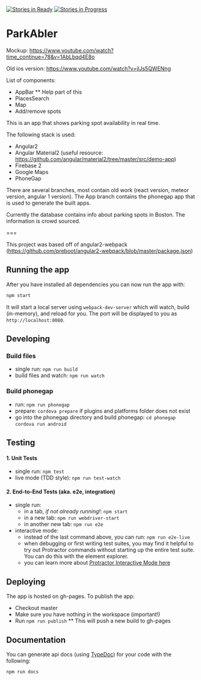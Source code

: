 [![Stories in Ready](https://badge.waffle.io/christinakayastha/parkable.png?label=ready&title=Ready)](https://waffle.io/christinakayastha/parkable)
[![Stories in Progress](https://badge.waffle.io/christinakayastha/parkable.png?label=in%20progress&title=In%20Progress)](https://waffle.io/christinakayastha/parkable)
# ParkAbler

Mockup: https://www.youtube.com/watch?time_continue=78&v=1AbLbqd4E8o

Old ios version:
https://www.youtube.com/watch?v=jlJs5QWENng


List of components:
* AppBar
** Help part of this
* PlacesSearch
* Map
* Add/remove spots


This is an app that shows parking spot availability in real time.

The following stack is used:
* Angular2
* Angular Material2 (useful resource: https://github.com/angular/material2/tree/master/src/demo-app)
* Firebase 2
* Google Maps
* PhoneGap


There are several branches, most contain old work (react version, meteor version, angular 1 version).
The App branch contains the phonegap app that is used to generate the built apps.

Currently the database contains info about parking spots in Boston. The information is crowd sourced.

===

This project was based off of angular2-webpack (https://github.com/preboot/angular2-webpack/blob/master/package.json)

## Running the app

After you have installed all dependencies you can now run the app with:

```bash
npm start
```

It will start a local server using `webpack-dev-server` which will watch, build (in-memory), and reload for you. The port will be displayed to you as `http://localhost:8080`.

## Developing

### Build files

* single run: `npm run build`
* build files and watch: `npm run watch`

### Build phonegap

* run: `npm run phonegap`
* prepare: `cordova prepare` if plugins and platforms folder does not exist
* go into the phonegap directory and build phonegap: `cd phonegap` `cordova run android`

## Testing

#### 1. Unit Tests

* single run: `npm test`
* live mode (TDD style): `npm run test-watch`

#### 2. End-to-End Tests (aka. e2e, integration)

* single run:
  * in a tab, *if not already running!*: `npm start`
  * in a new tab: `npm run webdriver-start`
  * in another new tab: `npm run e2e`
* interactive mode:
  * instead of the last command above, you can run: `npm run e2e-live`
  * when debugging or first writing test suites, you may find it helpful to try out Protractor commands without starting up the entire test suite. You can do this with the element explorer.
  * you can learn more about [Protractor Interactive Mode here](https://github.com/angular/protractor/blob/master/docs/debugging.md#testing-out-protractor-interactively)

## Deploying
The app is hosted on gh-pages. To publish the app:
* Checkout master
* Make sure you have nothing in the workspace (important!)
* Run `npm run publish`
** This will push a new build to gh-pages 

## Documentation

You can generate api docs (using [TypeDoc](http://typedoc.io/)) for your code with the following:
```bash
npm run docs
```
